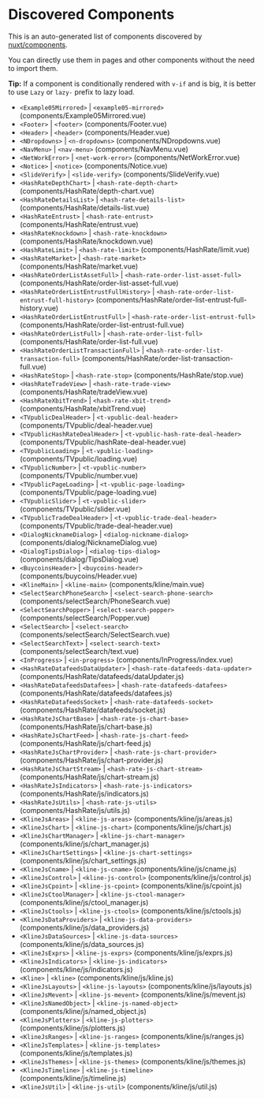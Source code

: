 # Discovered Components

This is an auto-generated list of components discovered by [nuxt/components](https://github.com/nuxt/components).

You can directly use them in pages and other components without the need to import them.

**Tip:** If a component is conditionally rendered with `v-if` and is big, it is better to use `Lazy` or `lazy-` prefix to lazy load.

- `<Example05Mirrored>` | `<example05-mirrored>` (components/Example05Mirrored.vue)
- `<Footer>` | `<footer>` (components/Footer.vue)
- `<Header>` | `<header>` (components/Header.vue)
- `<NDropdowns>` | `<n-dropdowns>` (components/NDropdowns.vue)
- `<NavMenu>` | `<nav-menu>` (components/NavMenu.vue)
- `<NetWorkError>` | `<net-work-error>` (components/NetWorkError.vue)
- `<Notice>` | `<notice>` (components/Notice.vue)
- `<SlideVerify>` | `<slide-verify>` (components/SlideVerify.vue)
- `<HashRateDepthChart>` | `<hash-rate-depth-chart>` (components/HashRate/depth-chart.vue)
- `<HashRateDetailsList>` | `<hash-rate-details-list>` (components/HashRate/details-list.vue)
- `<HashRateEntrust>` | `<hash-rate-entrust>` (components/HashRate/entrust.vue)
- `<HashRateKnockdown>` | `<hash-rate-knockdown>` (components/HashRate/knockdown.vue)
- `<HashRateLimit>` | `<hash-rate-limit>` (components/HashRate/limit.vue)
- `<HashRateMarket>` | `<hash-rate-market>` (components/HashRate/market.vue)
- `<HashRateOrderListAssetFull>` | `<hash-rate-order-list-asset-full>` (components/HashRate/order-list-asset-full.vue)
- `<HashRateOrderListEntrustFullHistory>` | `<hash-rate-order-list-entrust-full-history>` (components/HashRate/order-list-entrust-full-history.vue)
- `<HashRateOrderListEntrustFull>` | `<hash-rate-order-list-entrust-full>` (components/HashRate/order-list-entrust-full.vue)
- `<HashRateOrderListFull>` | `<hash-rate-order-list-full>` (components/HashRate/order-list-full.vue)
- `<HashRateOrderListTransactionFull>` | `<hash-rate-order-list-transaction-full>` (components/HashRate/order-list-transaction-full.vue)
- `<HashRateStop>` | `<hash-rate-stop>` (components/HashRate/stop.vue)
- `<HashRateTradeView>` | `<hash-rate-trade-view>` (components/HashRate/tradeView.vue)
- `<HashRateXbitTrend>` | `<hash-rate-xbit-trend>` (components/HashRate/xbitTrend.vue)
- `<TVpublicDealHeader>` | `<t-vpublic-deal-header>` (components/TVpublic/deal-header.vue)
- `<TVpublicHashRateDealHeader>` | `<t-vpublic-hash-rate-deal-header>` (components/TVpublic/hashRate-deal-header.vue)
- `<TVpublicLoading>` | `<t-vpublic-loading>` (components/TVpublic/loading.vue)
- `<TVpublicNumber>` | `<t-vpublic-number>` (components/TVpublic/number.vue)
- `<TVpublicPageLoading>` | `<t-vpublic-page-loading>` (components/TVpublic/page-loading.vue)
- `<TVpublicSlider>` | `<t-vpublic-slider>` (components/TVpublic/slider.vue)
- `<TVpublicTradeDealHeader>` | `<t-vpublic-trade-deal-header>` (components/TVpublic/trade-deal-header.vue)
- `<DialogNicknameDialog>` | `<dialog-nickname-dialog>` (components/dialog/NicknameDialog.vue)
- `<DialogTipsDialog>` | `<dialog-tips-dialog>` (components/dialog/TipsDialog.vue)
- `<BuycoinsHeader>` | `<buycoins-header>` (components/buycoins/Header.vue)
- `<KlineMain>` | `<kline-main>` (components/kline/main.vue)
- `<SelectSearchPhoneSearch>` | `<select-search-phone-search>` (components/selectSearch/PhoneSearch.vue)
- `<SelectSearchPopper>` | `<select-search-popper>` (components/selectSearch/Popper.vue)
- `<SelectSearch>` | `<select-search>` (components/selectSearch/SelectSearch.vue)
- `<SelectSearchText>` | `<select-search-text>` (components/selectSearch/text.vue)
- `<InProgress>` | `<in-progress>` (components/InProgress/index.vue)
- `<HashRateDatafeedsDataUpdater>` | `<hash-rate-datafeeds-data-updater>` (components/HashRate/datafeeds/dataUpdater.js)
- `<HashRateDatafeedsDatafees>` | `<hash-rate-datafeeds-datafees>` (components/HashRate/datafeeds/datafees.js)
- `<HashRateDatafeedsSocket>` | `<hash-rate-datafeeds-socket>` (components/HashRate/datafeeds/socket.js)
- `<HashRateJsChartBase>` | `<hash-rate-js-chart-base>` (components/HashRate/js/chart-base.js)
- `<HashRateJsChartFeed>` | `<hash-rate-js-chart-feed>` (components/HashRate/js/chart-feed.js)
- `<HashRateJsChartProvider>` | `<hash-rate-js-chart-provider>` (components/HashRate/js/chart-provider.js)
- `<HashRateJsChartStream>` | `<hash-rate-js-chart-stream>` (components/HashRate/js/chart-stream.js)
- `<HashRateJsIndicators>` | `<hash-rate-js-indicators>` (components/HashRate/js/indicators.js)
- `<HashRateJsUtils>` | `<hash-rate-js-utils>` (components/HashRate/js/utils.js)
- `<KlineJsAreas>` | `<kline-js-areas>` (components/kline/js/areas.js)
- `<KlineJsChart>` | `<kline-js-chart>` (components/kline/js/chart.js)
- `<KlineJsChartManager>` | `<kline-js-chart-manager>` (components/kline/js/chart_manager.js)
- `<KlineJsChartSettings>` | `<kline-js-chart-settings>` (components/kline/js/chart_settings.js)
- `<KlineJsCname>` | `<kline-js-cname>` (components/kline/js/cname.js)
- `<KlineJsControl>` | `<kline-js-control>` (components/kline/js/control.js)
- `<KlineJsCpoint>` | `<kline-js-cpoint>` (components/kline/js/cpoint.js)
- `<KlineJsCtoolManager>` | `<kline-js-ctool-manager>` (components/kline/js/ctool_manager.js)
- `<KlineJsCtools>` | `<kline-js-ctools>` (components/kline/js/ctools.js)
- `<KlineJsDataProviders>` | `<kline-js-data-providers>` (components/kline/js/data_providers.js)
- `<KlineJsDataSources>` | `<kline-js-data-sources>` (components/kline/js/data_sources.js)
- `<KlineJsExprs>` | `<kline-js-exprs>` (components/kline/js/exprs.js)
- `<KlineJsIndicators>` | `<kline-js-indicators>` (components/kline/js/indicators.js)
- `<Kline>` | `<kline>` (components/kline/js/kline.js)
- `<KlineJsLayouts>` | `<kline-js-layouts>` (components/kline/js/layouts.js)
- `<KlineJsMevent>` | `<kline-js-mevent>` (components/kline/js/mevent.js)
- `<KlineJsNamedObject>` | `<kline-js-named-object>` (components/kline/js/named_object.js)
- `<KlineJsPlotters>` | `<kline-js-plotters>` (components/kline/js/plotters.js)
- `<KlineJsRanges>` | `<kline-js-ranges>` (components/kline/js/ranges.js)
- `<KlineJsTemplates>` | `<kline-js-templates>` (components/kline/js/templates.js)
- `<KlineJsThemes>` | `<kline-js-themes>` (components/kline/js/themes.js)
- `<KlineJsTimeline>` | `<kline-js-timeline>` (components/kline/js/timeline.js)
- `<KlineJsUtil>` | `<kline-js-util>` (components/kline/js/util.js)
